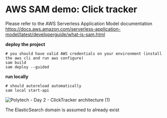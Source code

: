 # AWS SAM demo: Click tracker

Please refer to the AWS Serverless Application Model documentation https://docs.aws.amazon.com/serverless-application-model/latest/developerguide/what-is-sam.html

**deploy the project**
```
# you should have valid AWS credentials on your environment (install the aws cli and run aws configure)
sam build
sam deploy --guided
```

**run locally**
```
# should autoreload automatically
sam local start-api 
```

![Polytech - Day 2 - ClickTracker architecture (1)](https://user-images.githubusercontent.com/1446201/112993757-66857200-911e-11eb-98e4-9e187e391b77.png)

The ElasticSearch domain is assumed to already exist
